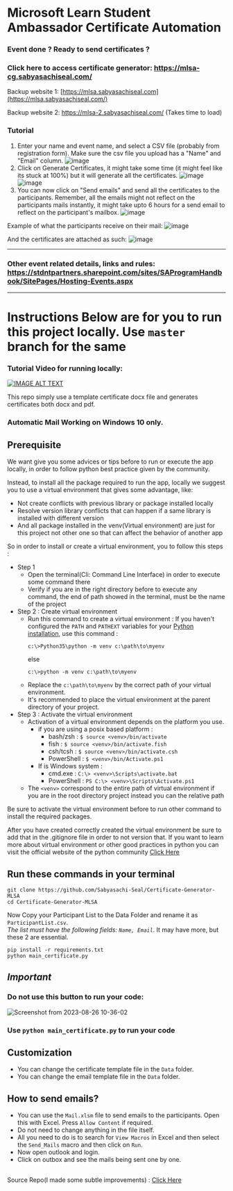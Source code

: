# Microsoft Learn Student Ambassador Certificate Automation

### Event done ? Ready to send certificates ? 

### Click here to access certificate generator: https://mlsa-cg.sabyasachiseal.com/

Backup website 1: [https://mlsa.sabyasachiseal.com](https://mlsa.sabyasachiseal.com/)

Backup website 2: https://mlsa-2.sabyasachiseal.com/ (Takes time to load)

### Tutorial

1. Enter your name and event name, and select a CSV file (probably from registration form). Make sure the csv file you 
   upload has a "Name" and "Email" column.
   ![image](https://github.com/user-attachments/assets/e53cf703-a1c4-4968-a238-2b34d494a89c)
2. Click on Generate Certificates, it might take some time (it might feel like its stuck at 100%) but it will generate 
   all the certificates.
   ![image](https://github.com/user-attachments/assets/430e426c-2436-42f5-82db-7f33620bf9fb) ![image](https://github.com/user-attachments/assets/add03930-718f-4d83-8ed1-708d53cf229a)
3. You can now click on "Send emails" and send all the certificates to the participants. Remember, all the emails might 
   not reflect on the participants mails instantly, it might take upto 6 hours for a send email to reflect on the 
   participant's mailbox.
   ![image](https://github.com/user-attachments/assets/1fcefcbf-4cc0-4e4a-8bee-89a130473b10)


Example of what the participants receive on their mail:
![image](https://github.com/user-attachments/assets/8598c318-4737-4197-b8b6-e542ae95588f)

And the certificates are attached as such:
![image](https://github.com/user-attachments/assets/20f151cf-8267-4de4-a128-f5356d706ece)


---

### Other event related details, links and rules: https://stdntpartners.sharepoint.com/sites/SAProgramHandbook/SitePages/Hosting-Events.aspx 


---
<h1>Instructions Below are for you to run this project locally. Use <code>master</code> branch for the same </h1>


### Tutorial Video for running locally:

[![IMAGE ALT TEXT](http://img.youtube.com/vi/OUAbqdLDTZQ/0.jpg)](http://www.youtube.com/watch?v=OUAbqdLDTZQ "How to use Certificate Generator MLSA")

This repo simply use a template certificate docx file and generates certificates
both docx and pdf.

###  Automatic Mail Working on Windows 10 only.

## Prerequisite

We want give you some advices or tips before to run or execute the app locally, in order to follow python best practice 
given by the community.

Instead, to install all the package required to run the app, locally we suggest you to use a virtual environment that 
gives some advantage, like:
- Not create conflicts with previous library or package installed locally
- Resolve version library conflicts that can happen if a same library is installed with different version
- And all package installed in the venv(Virtual environment) are just for this project not other one so that can affect 
  the behavior of another app

So in order to install or create a virtual environment, you to follow this steps :

- Step 1
  - Open the terminal(Cli: Command Line Interface) in order to execute some command there
  - Verify if you are in the right directory before to execute any command, the end of path showed in the terminal, must
    be the name of the project
- Step 2 : Create virtual environment
  - Run this command to create a virtual environment :
    If you haven't configured the `PATH` and `PATHEXT` variables for your <a href="https://docs.python.org/3/using/windows.html#using-on-windows">Python installation</a>, use this command :
    ```
    c:\>Python35\python -m venv c:\path\to\myenv
    ```
    else
    ```
    c:\>python -m venv c:\path\to\myenv
    ```
  - Replace the `c:\path\to\myenv` by the correct path of your virtual environment.
  - It's recommended to place the virtual environment at the parent directory of your project.
- Step 3 : Activate the virtual environment
  - Activation of a virtual environment depends on the platform you use.
    - if you are using a posix based platform :
      - bash/zsh : `$ source <venv>/bin/activate`
      - fish : `$ source <venv>/bin/activate.fish`
      - csh/tcsh : `$ source <venv>/bin/activate.csh`
      - PowerShell : `$ <venv>/bin/Activate.ps1`
    - If is Windows system :
      - cmd.exe : `C:\> <venv>\Scripts\activate.bat`
      - PowerShell : `PS C:\> <venv>\Scripts\Activate.ps1`
  - The `<venv>` correspond to the entire path of virtual environment if you are in the root directory project instead 
    you can the relative path
  
Be sure to activate the virtual environment before to run other command to install the required packages.

After you have created correctly created the virtual environment be sure to add that in the .gitignore file in order to 
not version that. If you want to learn more about virtual environment or other good practices in python you can visit the official website of the python community <a href="https://docs.python.org/3/library/venv.html">Click Here</a>

## Run these commands in your terminal

```
git clone https://github.com/Sabyasachi-Seal/Certificate-Generator-MLSA
cd Certificate-Generator-MLSA
```
Now Copy your Participant List to the Data Folder and rename it as `ParticipantList.csv`. <br>
<e><i>The list must have the following fields: ```Name, Email```</i></e>. It may have more, but these 2 are essential.
```
pip install -r requirements.txt
python main_certificate.py
```

## *Important*
### Do not use this button to run your code:
![Screenshot from 2023-08-26 10-36-02](https://github.com/Sabyasachi-Seal/Certificate-Generator-MLSA/assets/36451386/6e4ddf15-c97a-4c1a-9e64-9cd4db416511)

### Use ```python main_certificate.py``` to run your code


## Customization
- You can change the certificate template file in the `Data` folder.
- You can change the email template file in the `Data` folder.

## How to send emails?
- You can use the `Mail.xlsm` file to send emails to the participants. Open this with Excel. Press ```Allow Content``` 
  if required.
- Do not need to change anything in the file itself.
- All you need to do is to search for ```View Macros```  in Excel and then select the ```Send_Mails``` macro and then 
  click on ```Run```.
- Now open outlook and login.
- Click on outbox and see the mails being sent one by one.

<h2></h2>


Source Repo(I made some subtle improvements) : <a href="https://github.com/muhammedogz/MLSA-Certificate-Automate">Click Here</a>
